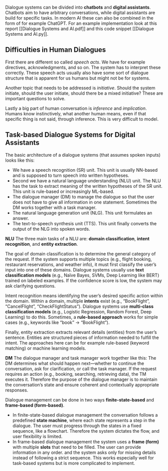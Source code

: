 Dialogue systems can be divided into **chatbots** and **digital assistants**. Chatbots aim to have arbitrary conversations, while digital assistants are build for specific tasks. In modern AI these can also be combined in the form of for example ChatGPT. For an example implementation look at this report [[Dialogue Systems and AI.pdf]] and this code snippet [[Dialogue Systems and AI.py]]. 
## Difficulties in Human Dialogues
First there are different so called *speech acts*. We have for example directives, acknowledgments, and so on. The system has to interpret these correctly. These speech acts usually also have some sort of dialogue structure that is apparent for us humans but might not be for systems. 

Another topic that needs to be addressed is *initiative*. Should the system initiate, should the user initiate, should there be a mixed initiative? These are important questions to solve. 

Lastly a big part of human conversation is *inference* and *implication*. Humans know instinctively, what another human means, even if that specific thing is not said, through inference. This is very difficult to model. 
## Task-based Dialogue Systems for Digital Assistants
The basic architecture of a dialogue systems (that assumes spoken inputs) looks like this: 
- We have a speech recognition (SR) unit. This unit is usually NN-based and is supposed to turn speech into written hypotheses. 
- Second we have a natural language understanding (NLU) unit. The NLU has the task to extract meaning of the written hypotheses of the SR unit. This unit is rule-based or increasingly ML-based. 
- The dialogue manager (DM) to manage the dialogue so that the user does not have to give all information in one statement. Sometimes the DM works together with a task manager.
- The natural language generation unit (NLG). This unit formulates an answer. 
- The text-to-speech synthesis unit (TTS). This unit finally converts the output of the NLG into spoken words. 

**NLU**
The three main tasks of a NLU are: **domain classification**, **intent recognition**, and **entity extraction**.

The goal of domain classification is to determine the general category of the request. If the system supports multiple topics (e.g., flight booking, restaurant reservations, and weather info), it must first classify the user’s input into one of these domains. Dialogue systems usually use **text classification models** (e.g., Naïve Bayes, SVMs, Deep Learning like BERT) trained on labeled examples. If the confidence score is low, the system may ask clarifying questions.

Intent recognition means identifying the user’s desired specific action within the domain. Within a domain, multiple **intents** exist (e.g., “BookFlight”, “CancelFlight”, “CheckFlightStatus”). Dialogue systems use **multi-class classification models** (e.g., Logistic Regression, Random Forest, Deep Learning) to do this. Sometimes, a **rule-based approach** works for simple cases (e.g., keywords like “book” → “BookFlight”). 

Finally, entity extraction extracts relevant details (entities) from the user’s sentence. Entities are structured pieces of information needed to fulfill the intent. The approaches here can be for example rule-based (keyword matching) or machine learning models. 

**DM**
The dialogue manager and task manager work together like this: The DM determines what should happen next—whether to continue the conversation, ask for clarification, or call the task manager. If the request requires an action (e.g., booking, searching, retrieving data), the TM executes it. Therefore the purpose of the dialogue manager is to maintain the conversation’s state and ensure coherent and contextually appropriate responses. 

Dialogue management can be done in two ways **finite-state-based** and **frame-based (form-based)**. 
- In finite-state-based dialogue management the conversation follows a predefined **state machine**, where each state represents a step in the dialogue. The user must progress through the states in a fixed sequence, like a flowchart. Therefore the system dictates the flow, and user flexibility is limited.
- In frame-based dialogue management the system uses a **frame (form)** with multiple **slots** that need to be filled. The user can provide information in any order. and the system asks only for missing details instead of following a strict sequence. This works especially well for task-based systems but is more complicated to implement. 

